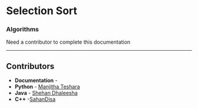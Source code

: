 # Selection Sort
### Algorithms

Need a contributor to complete this documentation

------------------------------------------------------
## Contributors

- **Documentation** - 
- **Python** - [Manjitha Teshara](https://github.com/manjitha-teshara)
- **Java** - [Shehan Dhaleesha](https://github.com/shehand)
- **C++** -[SahanDisa](https://github.com/SahanDisa)
